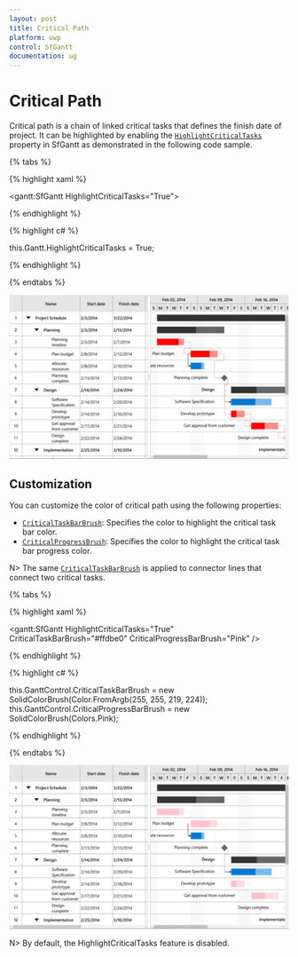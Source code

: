 ```yaml
---
layout: post
title: Critical Path
platform: uwp
control: SfGantt
documentation: ug
---
```


# Critical Path

Critical path is a chain of linked critical tasks that defines the finish date of project. It can be highlighted by enabling the [`HighlightCriticalTasks`](https://help.syncfusion.com/cr/cref_files/uwp/Syncfusion.SfGantt.UWP~Syncfusion.UI.Xaml.Gantt.SfGantt~HighlightCriticalTasksProperty.html) property in SfGantt as demonstrated in the following code sample.

{% tabs %}

{% highlight xaml %}

<gantt:SfGantt HighlightCriticalTasks="True">

{% endhighlight %}

{% highlight c# %}

this.Gantt.HighlightCriticalTasks = True;

{% endhighlight %}

{% endtabs %}

![UWP Gantt chart with highlighted critical tasks](CriticalPath_images/CriticalPathDefault.jpg)

## Customization

You can customize the color of critical path using the following properties:

* [`CriticalTaskBarBrush`](https://help.syncfusion.com/cr/cref_files/uwp/Syncfusion.SfGantt.UWP~Syncfusion.UI.Xaml.Gantt.SfGantt~CriticalTaskBarBrushProperty.html): Specifies the color to highlight the critical task bar color.
* [`CriticalProgressBrush`](https://help.syncfusion.com/cr/cref_files/uwp/Syncfusion.SfGantt.UWP~Syncfusion.UI.Xaml.Gantt.SfGantt~CriticalProgressBarBrushProperty.html): Specifies the color to highlight the critical task bar progress color.

N> The same [`CriticalTaskBarBrush`](https://help.syncfusion.com/cr/cref_files/uwp/Syncfusion.SfGantt.UWP~Syncfusion.UI.Xaml.Gantt.SfGantt~CriticalTaskBarBrushProperty.html)  is applied to connector lines that connect two critical tasks.

{% tabs %}

{% highlight xaml %}

<gantt:SfGantt HighlightCriticalTasks="True" CriticalTaskBarBrush="#ffdbe0" CriticalProgressBarBrush="Pink" />

{% endhighlight %}

{% highlight c# %}

this.GanttControl.CriticalTaskBarBrush = new SolidColorBrush(Color.FromArgb(255, 255, 219, 224));
this.GanttControl.CriticalProgressBarBrush = new SolidColorBrush(Colors.Pink);

{% endhighlight %}

{% endtabs %}

![UWP Gantt chart with critical tasks highlighted with custom colors.](CriticalPath_images/CriticalPathCustomization.jpg)

N> By default, the HighlightCriticalTasks feature is disabled.